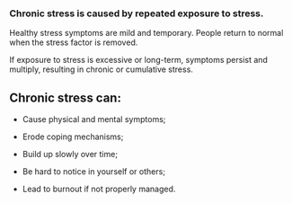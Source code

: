 [Title]: # (Chronic Stress)
[Order]: # (6)

### Chronic stress is caused by repeated exposure to stress.

Healthy stress symptoms are mild and temporary. People return to normal when the stress factor is removed. 

If exposure to stress is excessive or long-term, symptoms persist and multiply, resulting in chronic or cumulative stress. 

## Chronic stress can: 

*	Cause physical and mental symptoms;

*	Erode coping mechanisms;

*	Build up slowly over time;

*	Be hard to notice in yourself or others; 

*	Lead to burnout if not properly managed.
